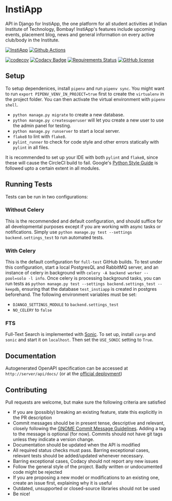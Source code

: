# InstiApp
API in Django for InstiApp, the one platform for all student activities at Indian Institute of Technology, Bombay! InstiApp's features include upcoming events, placement blog, news and general information on every active club/body in the Institute.

[![InstiApp](https://insti.app/instiapp-badge-gh.svg)](https://insti.app)
[![Github Actions](https://github.com/wncc/instiapp-api/workflows/Github%20Actions/badge.svg)](https://github.com/wncc/instiapp-api/actions)

[![codecov](https://codecov.io/gh/wncc/instiapp-api/branch/master/graph/badge.svg)](https://codecov.io/gh/wncc/instiapp-api)
[![Codacy Badge](https://api.codacy.com/project/badge/Grade/7e6a386dbec649c99aa6a10218cc3768)](https://www.codacy.com/manual/pulsejet/instiapp-api?utm_source=github.com&amp;utm_medium=referral&amp;utm_content=wncc/instiapp-api&amp;utm_campaign=Badge_Grade)
[![Requirements Status](https://requires.io/github/wncc/instiapp-api/requirements.svg?branch=master)](https://requires.io/github/wncc/instiapp-api/requirements/?branch=master)
[![GitHub license](https://img.shields.io/github/license/wncc/instiapp-api.svg)](https://github.com/wncc/instiapp-api/blob/master/LICENSE)

## Setup
To setup dependenices, install `pipenv` and run `pipenv sync`. You might want to run `export PIPENV_VENV_IN_PROJECT=true` first to create the `virtualenv` in the project folder. You can then activate the virtual environment with `pipenv shell`.
* `python manage.py migrate` to create a new database.
* `python manage.py createsuperuser` will let you create a new user to use the admin panel for testing.
* `python manage.py runserver` to start a local server.
* `flake8` to lint with `flake8`.
* `pylint_runner` to check for code style and other errors statically with `pylint` in all files.

It is recommended to set up your IDE with both `pylint` and `flake8`, since these will cause the CircleCI build to fail. Google's [Python Style Guide](https://google.github.io/styleguide/pyguide.html) is followed upto a certain extent in all modules.

## Running Tests
Tests can be run in two configurations:
### Without Celery
This is the recommended and default configuration, and should suffice for all developmental purposes except if you are working with async tasks or notifications. Simply use `python manage.py test --settings backend.settings_test` to run automated tests.
### With Celery
This is the default configuration for `full-test` GitHub builds. To test under this configuration, start a local PostgresQL and RabbitMQ server, and an instance of celery in background with `celery -A backend worker --pool=solo -l info`. Once celery is processing background tasks, you can run tests as `python manage.py test --settings backend.settings_test --keepdb`, ensuring that the database `test_instiapp` is created in postgres beforehand. The following environment variables must be set:
* `DJANGO_SETTINGS_MODULE` to `backend.settings_test`
* `NO_CELERY` to `false`
### FTS
Full-Text Search is implemented with [Sonic](https://github.com/valeriansaliou/sonic). To set up, install `cargo` and `sonic` and start it on `localhost`. Then set the `USE_SONIC` setting to `True`.

## Documentation
Autogenerated OpenAPI specification can be accessed at `http://server/api/docs/` (or at the [official deployment](https://insti.app/api/docs/))

## Contributing
Pull requests are welcome, but make sure the following criteria are satisfied
* If you are (possibly) breaking an existing feature, state this explicitly in the PR description
* Commit messages should be in present tense, descriptive and relevant, closely following the [GNOME Commit Message Guidelines](https://wiki.gnome.org/Git/CommitMessages). Adding a tag to the message is optional (for now). Commits should not have git tags unless they indicate a version change.
* Documentation should be updated when the API is modified
* All required status checks must pass. Barring exceptional cases, relevant tests should be added/updated whenever necessary.
* Barring exceptional cases, Codacy should not report any new issues
* Follow the general style of the project. Badly written or undocumented code might be rejected
* If you are proposing a new model or modifications to an existing one, create an issue first, explaining why it is useful
* Outdated, unsupported or closed-source libraries should not be used
* Be nice!
